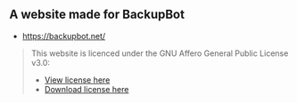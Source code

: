 A website made for BackupBot
------
- https://backupbot.net/

> This website is licenced under the GNU Affero General Public License v3.0:
> - [View license here](https://github.com/BackupBotlol/backupbot.net/blob/main/LICENSE)
> - [Download license here](https://backupbot.net/LICENSE)
